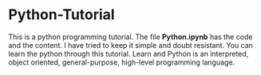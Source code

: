 # Python-Tutorial
This is a python programming tutorial. The file **Python.ipynb** has the code and the content. I have tried to keep it simple and doubt resistant. You can learn the python through this tutorial. Learn and 
Python is an interpreted, object oriented, general-purpose, high-level programming language.
